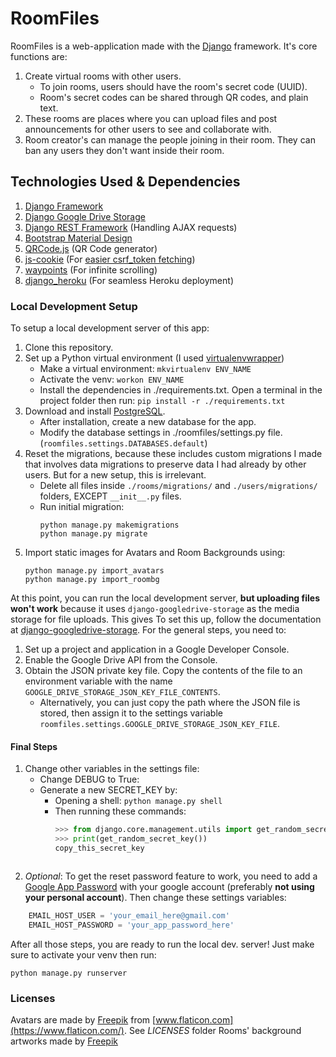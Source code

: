 # RoomFiles
RoomFiles is a web-application made with the [Django](https://www.djangoproject.com/) framework. It's core functions are:
 1. Create virtual rooms with other users.
	 - To join rooms, users should have the room's secret code (UUID).
	 - Room's secret codes can be shared through QR codes, and plain text.
 2. These rooms are places where you can upload files and post announcements for other users to see and collaborate with.
 3. Room creator's can manage the people joining in their room. They can ban any users they don't want inside their room.

## Technologies Used & Dependencies
 1.  [Django Framework](https://www.djangoproject.com/)
 2. [Django Google Drive Storage](https://github.com/torre76/django-googledrive-storage)
 3. [Django REST Framework](https://www.django-rest-framework.org/) (Handling AJAX requests)
 4. [Bootstrap Material Design](https://fezvrasta.github.io/bootstrap-material-design/)
 5. [QRCode.js](https://github.com/davidshimjs/qrcodejs) (QR Code generator)
 6. [js-cookie](https://github.com/js-cookie/js-cookie) (For [easier csrf_token fetching](https://docs.djangoproject.com/en/3.1/ref/csrf/#acquiring-the-token-if-csrf-use-sessions-and-csrf-cookie-httponly-are-false))
 7. [waypoints](https://github.com/imakewebthings/waypoints) (For infinite scrolling)
 8. [django_heroku](https://github.com/heroku/django-heroku) (For seamless Heroku deployment)

### Local Development Setup
To setup a local development server of this app:
 1. Clone this repository.
 2. Set up a Python virtual environment (I used [virtualenvwrapper](https://virtualenvwrapper.readthedocs.io/en/latest/))
	- Make a virtual environment:
`mkvirtualenv ENV_NAME`
	- Activate the venv:
`workon ENV_NAME`
	- Install the dependencies in ./requirements.txt. Open a terminal in the project folder then run:
`pip install -r ./requirements.txt`
 3. Download and install [PostgreSQL](https://www.postgresql.org/).
	 - After installation, create a new database for the app.
	 - Modify the database settings in ./roomfiles/settings.py file. (`roomfiles.settings.DATABASES.default`)
 4. Reset the migrations, because these includes custom migrations I made that involves data migrations to preserve data I had already by other users. But for a new setup, this is irrelevant.
	 - Delete all files inside `./rooms/migrations/` and `./users/migrations/` folders, EXCEPT `__init__.py` files.
	 - Run initial migration:
		```
		python manage.py makemigrations
		python manage.py migrate
		```
 5. Import static images for Avatars and Room Backgrounds using:
	```
	python manage.py import_avatars
	python manage.py import_roombg
	```
At this point, you can run the local development server, **but uploading files won't work** because it uses `django-googledrive-storage` as the media storage for file uploads. This gives 
To set this up, follow the documentation at [django-googledrive-storage](https://django-googledrive-storage.readthedocs.io/en/latest/). For the general steps, you need to:
 1. Set up a project and application in a Google Developer Console.
 2. Enable the Google Drive API from the Console.
 3. Obtain the JSON private key file. Copy the contents of the file to an environment variable with the name `GOOGLE_DRIVE_STORAGE_JSON_KEY_FILE_CONTENTS`.
	 -  Alternatively, you can just copy the path where the JSON file is stored, then assign it to the settings variable `roomfiles.settings.GOOGLE_DRIVE_STORAGE_JSON_KEY_FILE`.

#### Final Steps
 1. Change other variables in the settings file:
	 - Change DEBUG to True:
	 - Generate a new SECRET_KEY by:
		 - Opening a shell:
`python manage.py shell`
		 - Then running these commands:
			```python
			>>> from django.core.management.utils import get_random_secret_key
			>>> print(get_random_secret_key())
			copy_this_secret_key
	```
 2. *Optional*: To get the reset password feature to work, you need to add a [Google App Password](https://myaccount.google.com/apppasswords) with your google account (preferably **not using your personal account**). Then change these settings variables:
```python
    EMAIL_HOST_USER = 'your_email_here@gmail.com'
    EMAIL_HOST_PASSWORD = 'your_app_password_here'
```

After all those steps, you are ready to run the local dev. server! Just make sure to activate your venv then run:
```
python manage.py runserver
```

### Licenses
Avatars are made by  [Freepik](https://www.freepik.com/)  from  [www.flaticon.com](https://www.flaticon.com/). See *LICENSES* folder
Rooms' background artworks made by  [Freepik](https://www.freepik.com/)